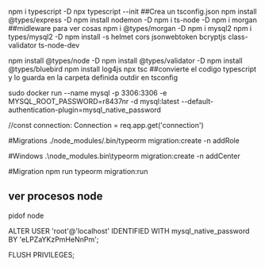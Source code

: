 npm i typescript -D
npx typescript --init ##Crea un tsconfig.json
npm install @types/express -D
npm install nodemon -D
npm i ts-node -D
npm i morgan ##midleware para ver cosas
npm i @types/morgan -D
npm i mysql2
npm i types/mysql2 -D
npm install -s helmet cors jsonwebtoken bcryptjs class-validator ts-node-dev

npm install @types/node -D
npm install @types/validator -D
npm install @types/bluebird
npm install log4js
npx tsc ##convierte el codigo typescript y lo guarda en la carpeta definida outdir en tsconfig


sudo docker run --name mysql -p 3306:3306 -e MYSQL_ROOT_PASSWORD=r8437nr -d mysql:latest --default-authentication-plugin=mysql_native_password



//const connection: Connection = req.app.get('connection')

#Migrations
./node_modules/.bin/typeorm migration:create -n addRole

#Windows
.\node_modules\.bin\typeorm migration:create -n addCenter 

#Migration
npm run typeorm migration:run

## ver procesos node
pidof node 

ALTER USER 'root'@'localhost' IDENTIFIED WITH mysql_native_password BY 'eLPZaYKzPmHeNnPm';

FLUSH PRIVILEGES;